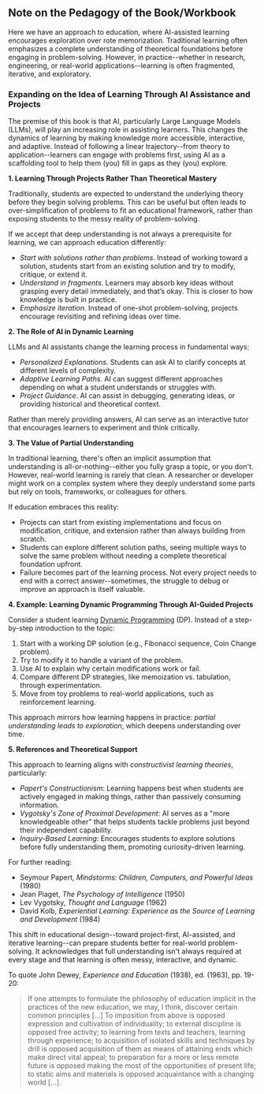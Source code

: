 
## Note on the Pedagogy of the Book/Workbook

Here we have an approach to education, where AI-assisted learning encourages exploration over
rote memorization. Traditional learning often emphasizes a complete understanding of theoretical
foundations before engaging in problem-solving. However, in practice--whether in research,
engineering, or real-world applications--learning is often fragmented, iterative, and exploratory.


### Expanding on the Idea of Learning Through AI Assistance and Projects

The premise of this book is that AI, particularly Large Language Models (LLMs), will play an
increasing role in assisting learners. This changes the dynamics of learning by making knowledge
more accessible, interactive, and adaptive. Instead of following a linear trajectory--from theory
to application--learners can engage with problems first, using AI as a scaffolding tool to help
them (you) fill in gaps as they (you) explore.


__1. Learning Through Projects Rather Than Theoretical Mastery__

Traditionally, students are expected to understand the underlying theory before they begin solving
problems. This can be useful but often leads to over-simplification of problems to fit an educational
framework, rather than exposing students to the messy reality of problem-solving.

If we accept that deep understanding is not always a prerequisite for learning, we can approach
education differently:
- *Start with solutions rather than problems*. Instead of working toward a solution, students start
  from an existing solution and try to modify, critique, or extend it.
- *Understand in fragments*. Learners may absorb key ideas without grasping every detail immediately,
  and that’s okay. This is closer to how knowledge is built in practice.
- *Emphasize iteration*. Instead of one-shot problem-solving, projects encourage revisiting and refining
  ideas over time.


__2. The Role of AI in Dynamic Learning__

LLMs and AI assistants change the learning process in fundamental ways:
- *Personalized Explanations*. Students can ask AI to clarify concepts at different levels of complexity.
- *Adaptive Learning Paths*. AI can suggest different approaches depending on what a student understands or struggles with.
- *Project Guidance*. AI can assist in debugging, generating ideas, or providing historical and theoretical context.

Rather than merely providing answers, AI can serve as an interactive tutor that encourages learners to
experiment and think critically.


__3. The Value of Partial Understanding__

In traditional learning, there's often an implicit assumption that understanding is all-or-nothing--either
you fully grasp a topic, or you don't. However, real-world learning is rarely that clean. A researcher or
developer might work on a complex system where they deeply understand some parts but rely on tools, frameworks,
or colleagues for others.

If education embraces this reality:
- Projects can start from existing implementations and focus on modification, critique, and extension
  rather than always building from scratch.
- Students can explore different solution paths, seeing multiple ways to solve the same problem without
  needing a complete theoretical foundation upfront.
- Failure becomes part of the learning process. Not every project needs to end with a correct
  answer--sometimes, the struggle to debug or improve an approach is itself valuable.


__4. Example: Learning Dynamic Programming Through AI-Guided Projects__

Consider a student learning [Dynamic Programming](./ch03/dyn/) (DP). Instead of a step-by-step introduction
to the topic:
1. Start with a working DP solution (e.g., Fibonacci sequence, Coin Change problem).
2. Try to modify it to handle a variant of the problem.
3. Use AI to explain why certain modifications work or fail.
4. Compare different DP strategies, like memoization vs. tabulation, through experimentation.
5. Move from toy problems to real-world applications, such as reinforcement learning.

This approach mirrors how learning happens in practice: *partial understanding leads to exploration*,
which deepens understanding over time.


__5. References and Theoretical Support__

This approach to learning aligns with *constructivist learning theories*, particularly:
- *Papert's Constructionism*: Learning happens best when students are actively engaged in making things,
  rather than passively consuming information.
- *Vygotsky's Zone of Proximal Development*: AI serves as a "more knowledgeable other" that helps students
  tackle problems just beyond their independent capability.
- *Inquiry-Based Learning*: Encourages students to explore solutions before fully understanding them,
  promoting curiosity-driven learning.

For further reading:
- Seymour Papert, *Mindstorms: Children, Computers, and Powerful Ideas* (1980)
- Jean Piaget, *The Psychology of Intelligence* (1950)
- Lev Vygotsky, *Thought and Language* (1962)
- David Kolb, *Experiential Learning: Experience as the Source of Learning and Development* (1984)

This shift in educational design--toward project-first, AI-assisted, and iterative learning--can prepare
students better for real-world problem-solving. It acknowledges that full understanding isn't always
required at every stage and that learning is often messy, interactive, and dynamic.

To quote John Dewey, *Experience and Education* (1938), ed. (1963), pp. 19-20:

> If one attempts to formulate the philosophy of education implicit in the practices of the new education, we may, I think,  discover certain common principles [...] To imposition from above is opposed expression and cultivation of individuality; to external discipline is opposed free activity; to learning from texts and teachers, learning through experience; to acquisition of isolated skills and techniques by drill is opposed acquisition of them as means of attaining ends which make direct vital appeal; to preparation for a more or less remote future is opposed making the most of the opportunities of present life; to static aims and materials is opposed acquaintance with a changing world [...].
